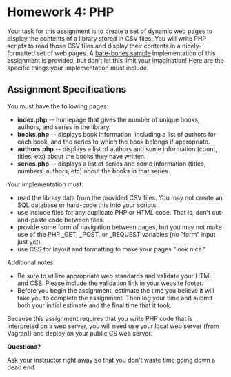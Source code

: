# Homework 4: PHP

Your task for this assignment is to create a set of dynamic web pages to display the contents of a library stored in CSV files.
You will write PHP scripts to read those CSV files and display their contents in a nicely-formatted set of web pages.
A [bare-bones sample](http://cptr220.cs.wallawalla.edu/chapter05/library/) implementation of this assignment is provided, but don't let this limit your imagination!
Here are the specific things your implementation must include.

## Assignment Specifications

You must have the following pages:

* **index.php** -- homepage that gives the number of unique books, authors, and series in the library.
* **books.php** -- displays book information, including a list of authors for each book, and the series to which the book belongs if appropriate.
* **authors.php** -- displays a list of authors and some information (count, titles, etc) about the books they have written.
* **series.php** -- displays a list of series and some information (titles, numbers, authors, etc) about the books in that series.

Your implementation must:

* read the library data from the provided CSV files.
    You may not create an SQL database or hard-code this into your scripts.
* use include files for any duplicate PHP or HTML code.
    That is, don't cut-and-paste code between files.
* provide some form of navigation between pages, but you may not make use of the PHP _GET, _POST, or _REQUEST variables (no "form" input just yet).
* use CSS for layout and formatting to make your pages "look nice."

Additional notes:

* Be sure to utilize appropriate web standards and validate your HTML and CSS.
    Please include the validation link in your website footer.
* Before you begin the assignment, estimate the time you believe it will take you to complete the assignment.
    Then log your time and submit both your initial estimate and the final time that it took.

Because this assignment requires that you write PHP code that is interpreted on a web server, you will need use your local web server (from Vagrant) and deploy on your public CS web server.

**Questions?**

Ask your instructor right away so that you don't waste time going down a dead end.